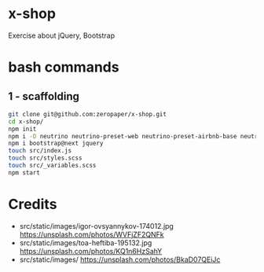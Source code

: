 # x-shop
Exercise about jQuery, Bootstrap


# bash commands

## 1 - scaffolding


```sh
git clone git@github.com:zeropaper/x-shop.git
cd x-shop/
npm init
npm i -D neutrino neutrino-preset-web neutrino-preset-airbnb-base neutrino-middleware-styles-loader sass-loader node-sass
npm i bootstrap@next jquery
touch src/index.js
touch src/styles.scss
touch src/_variables.scss
npm start
```


# Credits

- src/static/images/igor-ovsyannykov-174012.jpg
  https://unsplash.com/photos/WVFjZF2QNFk
- src/static/images/toa-heftiba-195132.jpg
  https://unsplash.com/photos/KQ1n6HzSahY
- src/static/images/
  https://unsplash.com/photos/BkaD07QEiJc